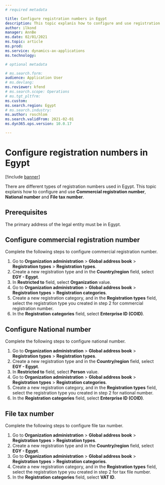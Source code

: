 ```yaml
---
# required metadata

title: Configure registration numbers in Egypt
description: This topic explanis how to configure and use registration numbers in Egypt. 
author: ilkond
manager: AnnBe
ms.date: 02/01/2021
ms.topic: article
ms.prod: 
ms.service: dynamics-ax-applications
ms.technology: 

# optional metadata

# ms.search.form: 
audience: Application User
# ms.devlang: 
ms.reviewer: kfend
# ms.search.scope: Operations
# ms.tgt_pltfrm: 
ms.custom: 
ms.search.region: Egypt
# ms.search.industry: 
ms.author: roschlom
ms.search.validFrom: 2021-02-01
ms.dyn365.ops.version: 10.0.17

---
```


# Configure registration numbers in Egypt

[!include [banner](../includes/banner.md)]

There are different types of registration numbers used in Egypt.
This topic explanis how to configure and use **Commercial registration number**, **National number** and **File tax number**.

## Prerequisites

The primary address of the legal entity must be in Egypt.

## Configure commercial registration number

Complete the following steps to configure commercial registration number.
1. Go to **Organization administration** > **Global address book** > **Registration types** > **Registration types**.
2. Create a new registration type and in the **Country/region** field, select **EGY - Egypt**.
3. In **Restricted to** field, select **Organization** value.
4. Go to **Organization administration** > **Global address book** > **Registration types** > **Registration categories**.
5. Create a new registration category, and in the **Registration types** field, select the registration type you created in step 2 for commercial registration number.
6. In the **Registration categories** field, select **Enterprise ID (COID)**.

## Configure National number

Complete the following steps to configure national number.
1. Go to **Organization administration** > **Global address book** > **Registration types** > **Registration types**.
2. Create a new registration type and in the **Country/region** field, select **EGY - Egypt**.
3. In **Restricted to** field, select **Person** value.
4. Go to **Organization administration** > **Global address book** > **Registration types** > **Registration categories**.
5. Create a new registration category, and in the **Registration types** field, select the registration type you created in step 2 for national number.
6. In the **Registration categories** field, select **Enterprise ID (COID)**.

## File tax number

Complete the following steps to configure file tax number.
1. Go to **Organization administration** > **Global address book** > **Registration types** > **Registration types**.
2. Create a new registration type and in the **Country/region** field, select **EGY - Egypt**.
3. Go to **Organization administration** > **Global address book** > **Registration types** > **Registration categories**.
4. Create a new registration category, and in the **Registration types** field, select the registration type you created in step 2 for tax file number.
5. In the **Registration categories** field, select **VAT ID**.
